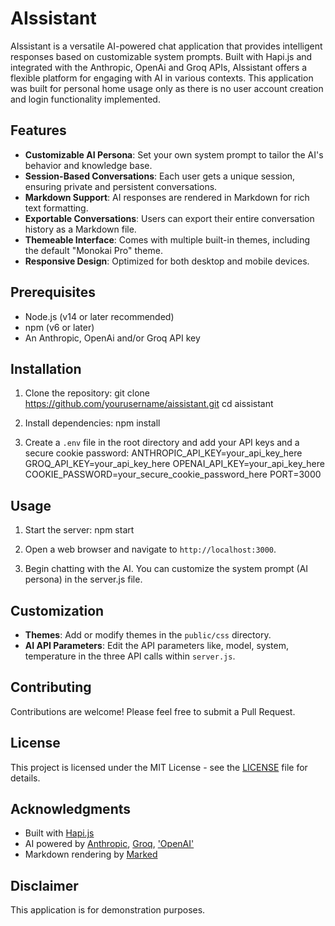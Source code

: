 # AIssistant

AIssistant is a versatile AI-powered chat application that provides intelligent responses based on customizable system prompts. Built with Hapi.js and integrated with the Anthropic, OpenAi and Groq APIs, AIssistant offers a flexible platform for engaging with AI in various contexts.
This application was built for personal home usage only as there is no user account creation and login functionality implemented. 

## Features

- **Customizable AI Persona**: Set your own system prompt to tailor the AI's behavior and knowledge base.
- **Session-Based Conversations**: Each user gets a unique session, ensuring private and persistent conversations.
- **Markdown Support**: AI responses are rendered in Markdown for rich text formatting.
- **Exportable Conversations**: Users can export their entire conversation history as a Markdown file.
- **Themeable Interface**: Comes with multiple built-in themes, including the default "Monokai Pro" theme.
- **Responsive Design**: Optimized for both desktop and mobile devices.

## Prerequisites

- Node.js (v14 or later recommended)
- npm (v6 or later)
- An Anthropic, OpenAi and/or Groq API key

## Installation

1. Clone the repository:
git clone https://github.com/yourusername/aissistant.git
cd aissistant


2. Install dependencies:
npm install


3. Create a `.env` file in the root directory and add your API keys and a secure cookie password:
ANTHROPIC_API_KEY=your_api_key_here
GROQ_API_KEY=your_api_key_here
OPENAI_API_KEY=your_api_key_here
COOKIE_PASSWORD=your_secure_cookie_password_here
PORT=3000


## Usage

1. Start the server:
npm start


2. Open a web browser and navigate to `http://localhost:3000`.

3. Begin chatting with the AI. You can customize the system prompt (AI persona) in the server.js file.

## Customization

- **Themes**: Add or modify themes in the `public/css` directory.
- **AI API Parameters**: Edit the API parameters like, model, system, temperature in the three API calls within `server.js`.

## Contributing

Contributions are welcome! Please feel free to submit a Pull Request.

## License

This project is licensed under the MIT License - see the [LICENSE](LICENSE) file for details.

## Acknowledgments

- Built with [Hapi.js](https://hapi.dev/)
- AI powered by [Anthropic](https://www.anthropic.com/), [Groq](https://groq.com/), ['OpenAI'](https://openai.com/)
- Markdown rendering by [Marked](https://marked.js.org/)

## Disclaimer

This application is for demonstration purposes.
